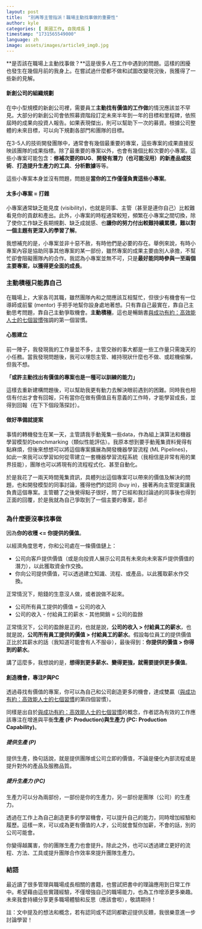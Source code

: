 ```yaml
---
layout: post
title:  "別再等主管指派！職場主動找事做的重要性"
author: kyle
categories: [ 美國工作, 自我成長 ]
timestamp: "1731565549000"
language: zh
image: assets/images/article9_img0.jpg
---
```


**是否該在職場上主動找事做？**這是很多人在工作中遇到的問題。這樣的困擾也發生在幾個月前的我身上。在嘗試過什麼都不做和試圖改變現況後，我獲得了一些新的見解。

#### 新創公司的組織規劃
在中小型規模的新創公司裡，需要員工**主動找有價值的工作做**的情況應該並不罕見。大部分的新創公司會依照募資階段訂定未來半年到一年的目標和里程碑，依照屆時的成果向投資人報告。如果表現傑出，則可以幫助下一次的募資。根據公司整體的未來目標，可以向下規劃各部門和團隊的目標。

在3-5人的技術開發團隊中，通常會有幾個最重要的專案，這些專案的成果直接反映該團隊的成果指標。除了最重要的專案以外，也會有幾個比較次要的小專案。這些小專案可能包含：**修補次要的BUG**、**開發有潛力（也可能沒用）的新產品或技術**、**打造提升生產力的工具**、**分析數據**等等。

這些小專案本身並沒有問題，問題是**當你的工作僅僅負責這些小專案**。

#### 太多小專案 = 打雜
小專案通常缺乏能見度 (visibility)，也就是同事、主管（甚至是連你自己）比較難看見你的貢獻和產出。此外，小專案的時程通常較短，頻繁在小專案之間切換，除了使你工作缺乏長期規劃、缺乏成就感、也**讓你的努力付出較難持續累積，難以對一個主題有更深入的學習了解**。

我想補充的是，小專案並非十惡不赦，有時他們是必要的存在。舉例來說，有時小專案內容是協助同事其他專案的某一部份，雖然專案的成果主要由別人承擔，不幫忙卻會阻礙團隊內的合作。我認為小專案並無不可，只是**最好能同時參與一至兩個主要專案，以獲得更全面的成長**。

### 主動積極只能靠自己
在職場上，大家各司其職，雖然團隊內和之間應該互相幫忙，但很少有機會有一位導師或前輩 (mentor) 手把手地幫你設身處地著想。只有靠自己最實在，靠自己主動思考問題，靠自己主動爭取機會。**主動積極**，這也是暢銷書[與成功有約：高效能人士的七個習慣](https://www.books.com.tw/products/0010874292?srsltid=AfmBOorMfsoXMNdPi5rIdIseBMiD6zVLnbVgFe105EoqaLJKwJ5z_WPs)強調的第一個習慣。

#### 心態建立
前一陣子，我發現我的工作量並不多，主管交辦的事大都是一些工作量只需幾天的小任務。當我發現問題後，我可以埋怨主管、維持現狀什麼也不做、或趁機偷懶，但我不想。

**「或許主動找出有價值的專案也是一種可以訓練的能力」**

這樣去重新建構問題後，可以幫助我更有動力去解決眼前遇到的困難。同時我也相信有付出才會有回報，只有當你在做有價值且有意義的工作時，才能學習成長，並得到回報（在下下個段落探討）。

#### 做好準備就提案
事情的轉機發生在某一天，主管請我手動蒐集一些data，作為組上演算法和機器學習模型的benchmarking（類似性能評估）。我原本想到要手動蒐集資料覺得有點麻煩，但後來想想可以將這個專案擴展為開發機器學習流程 (ML Pipelines)，如此一來我可以學習如何從零建立一套機器學習流程系統（我相信是非常有用的業界技能），團隊也可以將現有的流程程式化、甚至自動化。

於是我花了一兩天時間蒐集資訊，具體列出這個專案可以帶來的價值及解決的問題，也和開發模型的同事討論，獲得他們的認同 (buy in)，接著再向主管提案讓我負責這個專案。主管聽了之後覺得點子很好，問了已經和我討論過的同事後也得到正面的回覆，於是我就為自己爭取到了一個主要的專案，耶✌️

### 為什麼要沒事找事做
因為**你的收穫 <= 你提供的價值**。

以經濟角度思考，你和公司處在一條價值鏈上：

- 公司向客戶提供價值（或是向投資人展示公司具有未來向未來客戶提供價值的潛力），以此獲取資金作交換。
- 你向公司提供價值，可以透過建立知識、流程、或產品，以此獲取薪水作交換。

正常情況下，賠錢的生意沒人做，或者說做不起來。

- 公司所有員工提供的價值 = 公司的收入
- 公司的收入 - 付給員工的薪水 - 其他開銷 = 公司的盈餘

正常情況下，公司的盈餘是正的，也就是說，**公司的收入 > 付給員工的薪水**，也就是說，**公司所有員工提供的價值 > 付給員工的薪水**。假設每位員工的提供價值正比於其薪水的話（我知道可能會有人不服😆），最後得到：**你提供的價值 > 你得到的薪水**。

講了這麼多，我想說的是，**想得到更多薪水、變得更強，就需要提供更多價值**。

#### 創造機會，專注P與PC
透過尋找有價值的專案，你可以為自己和公司創造更多的機會，達成雙贏（[與成功有約：高效能人士的七個習慣](https://www.books.com.tw/products/0010874292?srsltid=AfmBOorMfsoXMNdPi5rIdIseBMiD6zVLnbVgFe105EoqaLJKwJ5z_WPs)的第四個習慣）。

同樣是出自於[與成功有約：高效能人士的七個習慣](https://www.books.com.tw/products/0010874292?srsltid=AfmBOorMfsoXMNdPi5rIdIseBMiD6zVLnbVgFe105EoqaLJKwJ5z_WPs)的概念，作者認為有效的工作應該專注在增進與平衡**生產 (P: Production)**與**生產力 (PC: Production Capability)**。

##### 提供生產 (P)
提供生產，換句話說，就是提供團隊或公司立即的價值，不論是優化內部流程或是提升對外的產品及服務品質。

##### 提升生產力 (PC)
生產力可以分為兩部份，一部份是你的生產力，另一部份是團隊（公司）的生產力。

透過在工作上為自己創造更多的學習機會，可以提升自己的能力，同時增加經驗和履歷。這樣一來，可以成為更有價值的人才，公司就會幫你加薪，不會的話，別的公司可能會。

你變得越厲害，你的團隊生產力也會提升。除此之外，也可以透過建立更好的流程、方法、工具或提升團隊合作效率來提升團隊生產力。

### 結語
最近讀了很多管理與職場成長相關的書籍，也嘗試把書中的理論應用到日常工作中。希望藉由這些實踐經驗，不僅增強自己的職場能力，也為工作增添更多樂趣。未來我會持續分享更多職場體驗和反思（應該會啦），敬請期待！

註：文中提及的想法和概念，若有認同或不認同都歡迎提供反饋，我很樂意進一步討論學習！

